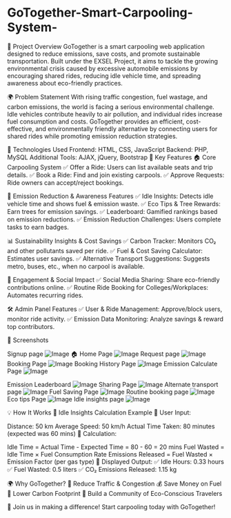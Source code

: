# GoTogether-Smart-Carpooling-System-
🌟 Project Overview
GoTogether is a smart carpooling web application designed to reduce emissions, save costs, and promote sustainable transportation. Built under the EXSEL Project, it aims to tackle the growing environmental crisis caused by excessive automobile emissions by encouraging shared rides, reducing idle vehicle time, and spreading awareness about eco-friendly practices.

🌍 Problem Statement
With rising traffic congestion, fuel wastage, and carbon emissions, the world is facing a serious environmental challenge. Idle vehicles contribute heavily to air pollution, and individual rides increase fuel consumption and costs. GoTogether provides an efficient, cost-effective, and environmentally friendly alternative by connecting users for shared rides while promoting emission reduction strategies.

🔧 Technologies Used
Frontend: HTML, CSS, JavaScript
Backend: PHP, MySQL
Additional Tools: AJAX, jQuery, Bootstrap
🚀 Key Features
🏠 Core Carpooling System
✅ Offer a Ride: Users can list available seats and trip details.
✅ Book a Ride: Find and join existing carpools.
✅ Approve Requests: Ride owners can accept/reject bookings.

🌱 Emission Reduction & Awareness Features
✅ Idle Insights: Detects idle vehicle time and shows fuel & emission waste.
✅ Eco Tips & Tree Rewards: Earn trees for emission savings.
✅ Leaderboard: Gamified rankings based on emission reductions.
✅ Emission Reduction Challenges: Users complete tasks to earn badges.

📊 Sustainability Insights & Cost Savings
✅ Carbon Tracker: Monitors CO₂ and other pollutants saved per ride.
✅ Fuel & Cost Saving Calculator: Estimates user savings.
✅ Alternative Transport Suggestions: Suggests metro, buses, etc., when no carpool is available.

🎉 Engagement & Social Impact
✅ Social Media Sharing: Share eco-friendly contributions online.
✅ Routine Ride Booking for Colleges/Workplaces: Automates recurring rides.

🛠 Admin Panel Features
✅ User & Ride Management: Approve/block users, monitor ride activity.
✅ Emission Data Monitoring: Analyze savings & reward top contributors.

📸 Screenshots

Signup page
![Image](https://github.com/user-attachments/assets/1033130b-a004-49cf-9d44-51aff945ac47)
🏠 Home Page
![Image](https://github.com/user-attachments/assets/b34bf0b3-e3c8-431d-a5c8-137a0f1d37a3)
Request page
![Image](https://github.com/user-attachments/assets/c29af140-bf8c-4f85-afa4-bbea4f4bdfae)
Booking Page
![Image](https://github.com/user-attachments/assets/66e66fe6-4203-4249-bf86-3cde102cf04b)
Booking History Page
![Image](https://github.com/user-attachments/assets/cb86c6ab-4ecc-4861-96ee-16acc7e21171)
Emission Calculate Page
![Image](https://github.com/user-attachments/assets/3003d2ff-ec62-4edb-b3a3-e55c3511809f)

Emission Leaderboard 
![Image](https://github.com/user-attachments/assets/8ef7d13a-cfa4-417d-9179-e63533912ccf)
Sharing Page
![Image](https://github.com/user-attachments/assets/5710cdeb-bb02-4360-a5b4-fad957b80e34)
Alternate transport page
![Image](https://github.com/user-attachments/assets/5f7af49f-81c6-401c-a53c-ddc69504bc69)
Fuel Saving Page
![Image](https://github.com/user-attachments/assets/041a8b1c-4907-4a5e-bd23-436947270f24)
Routine booking page
![Image](https://github.com/user-attachments/assets/5347d794-a0f0-43ae-bc07-8e40f9820b9d)
Eco tips Page
![Image](https://github.com/user-attachments/assets/63f17466-290b-44ec-a269-284519fef186)
Idle insights page
![Image](https://github.com/user-attachments/assets/60ab9919-0022-422b-bb12-5dbe5189593c)

💡 How It Works
🚗 Idle Insights Calculation Example
🔹 User Input:

Distance: 50 km
Average Speed: 50 km/h
Actual Time Taken: 80 minutes (expected was 60 mins)
🔹 Calculation:

Idle Time = Actual Time - Expected Time = 80 - 60 = 20 mins
Fuel Wasted = Idle Time × Fuel Consumption Rate
Emissions Released = Fuel Wasted × Emission Factor (per gas type)
🔹 Displayed Output:
✅ Idle Hours: 0.33 hours
✅ Fuel Wasted: 0.5 liters
✅ CO₂ Emissions Released: 1.15 kg

🌍 Why GoTogether?
🚀 Reduce Traffic & Congestion
💰 Save Money on Fuel
🌱 Lower Carbon Footprint
🤝 Build a Community of Eco-Conscious Travelers

🔗 Join us in making a difference! Start carpooling today with GoTogether!



